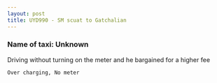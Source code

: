 ```yaml
---
layout: post
title: UYD990 - SM scuat to Gatchalian
---
```


### Name of taxi: Unknown

Driving without turning on the meter and he bargained for a higher fee

```Over charging, No meter```
